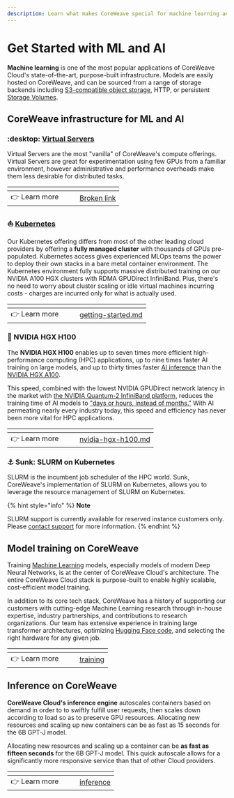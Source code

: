 ```yaml
---
description: Learn what makes CoreWeave special for machine learning and AI applications
---
```


# Get Started with ML and AI

**Machine learning** is one of the most popular applications of CoreWeave Cloud's state-of-the-art, purpose-built infrastructure. Models are easily hosted on CoreWeave, and can be sourced from a range of storage backends including [S3-compatible object storage](../storage/object-storage.md), HTTP, or persistent [Storage Volumes](../storage/storage/#storage-volumes).

## CoreWeave infrastructure for ML and AI

### :desktop: [**Virtual Servers**](../../virtual-servers/getting-started.md)

Virtual Servers are the most "vanilla" of CoreWeave's compute offerings. Virtual Servers are great for experimentation using few GPUs from a familiar environment, however administrative and performance overheads make them less desirable for distributed tasks.

<table data-view="cards"><thead><tr><th></th><th data-hidden></th><th data-hidden></th><th data-hidden data-card-target data-type="content-ref"></th></tr></thead><tbody><tr><td><span data-gb-custom-inline data-tag="emoji" data-code="1f449">👉</span> Learn more</td><td></td><td></td><td><a href="broken-reference">Broken link</a></td></tr></tbody></table>

### :sailboat: [**Kubernetes**](../coreweave-kubernetes/getting-started.md)

Our Kubernetes offering differs from most of the other leading cloud providers by offering a **fully managed cluster** with thousands of GPUs pre-populated. Kubernetes access gives experienced MLOps teams the power to deploy their own stacks in a bare metal container environment. The Kubernetes environment fully supports massive distributed training on our NVIDIA A100 HGX clusters with RDMA GPUDirect InfiniBand. Plus, there's no need to worry about cluster scaling or idle virtual machines incurring costs - charges are incurred only for what is actually used.

<table data-view="cards"><thead><tr><th></th><th data-hidden></th><th data-hidden></th><th data-hidden data-card-target data-type="content-ref"></th></tr></thead><tbody><tr><td><span data-gb-custom-inline data-tag="emoji" data-code="1f449">👉</span> Learn more</td><td></td><td></td><td><a href="../coreweave-kubernetes/getting-started.md">getting-started.md</a></td></tr></tbody></table>

### :muscle: NVIDIA HGX H100

The **NVIDIA HGX H100** enables up to seven times more efficient high-performance computing (HPC) applications, up to nine times faster AI training on large models, and up to thirty times faster [AI inference](broken-reference) than the [NVIDIA HGX A100](../../coreweave-kubernetes/node-types.md).

This speed, combined with the lowest NVIDIA GPUDirect network latency in the market with [the NVIDIA Quantum-2 InfiniBand platform](../coreweave-kubernetes/networking/hpc-interconnect.md), reduces the training time of AI models to ["days or hours, instead of months."](https://cts.businesswire.com/ct/CT?id=smartlink\&url=https%3A%2F%2Fwww.forbes.com%2Fsites%2Fmoorinsights%2F2022%2F09%2F14%2Fnvidias-new-h100-gpu-smashes-artificial-intelligence-benchmarking-records%2F%3Fsh%3D14bccacae728\&esheet=52960519\&newsitemid=20221107005057\&lan=en-US\&anchor=%26%238220%3Bdays+or+hours+instead+of+months.%26%238221%3B\&index=4\&md5=1aca6283a20b6bb79597814bc4574be4) With AI permeating nearly every industry today, this speed and efficiency has never been more vital for HPC applications.

<table data-view="cards"><thead><tr><th></th><th data-hidden></th><th data-hidden></th><th data-hidden data-card-target data-type="content-ref"></th></tr></thead><tbody><tr><td><span data-gb-custom-inline data-tag="emoji" data-code="1f449">👉</span> Learn more</td><td></td><td></td><td><a href="nvidia-hgx-h100.md">nvidia-hgx-h100.md</a></td></tr></tbody></table>

### :anchor: **Sunk: SLURM on Kubernetes**

SLURM is the incumbent job scheduler of the HPC world. Sunk, CoreWeave's implementation of SLURM on Kubernetes, allows you to leverage the resource management of SLURM on Kubernetes.

{% hint style="info" %}
**Note**

SLURM support is currently available for reserved instance customers only. Please [contact support](https://cloud.coreweave.com/contact) for more information.
{% endhint %}

## Model training on CoreWeave

Training [Machine Learning](broken-reference) models, especially models of modern Deep Neural Networks, is at the center of CoreWeave Cloud's architecture. The entire CoreWeave Cloud stack is purpose-built to enable highly scalable, cost-efficient model training.

In addition to its core tech stack, CoreWeave has a history of supporting our customers with cutting-edge Machine Learning research through in-house expertise, industry partnerships, and contributions to research organizations. Our team has extensive experience in training large transformer architectures, optimizing [Hugging Face code](https://huggingface.co/), and selecting the right hardware for any given job.

<table data-view="cards"><thead><tr><th></th><th data-hidden></th><th data-hidden></th><th data-hidden data-card-target data-type="content-ref"></th></tr></thead><tbody><tr><td><span data-gb-custom-inline data-tag="emoji" data-code="1f449">👉</span> Learn more</td><td></td><td></td><td><a href="training/">training</a></td></tr></tbody></table>

## Inference on CoreWeave

**CoreWeave Cloud's inference engine** autoscales containers based on demand in order to to swiftly fulfill user requests, then scales down according to load so as to preserve GPU resources. Allocating new resources and scaling up new containers can be as fast as 15 seconds for the 6B GPT-J model.

Allocating new resources and scaling up a container can be **as fast as fifteen seconds** for the 6B GPT-J model. This quick autoscale allows for a significantly more responsive service than that of other Cloud providers.

<table data-view="cards"><thead><tr><th></th><th data-hidden></th><th data-hidden></th><th data-hidden data-card-target data-type="content-ref"></th></tr></thead><tbody><tr><td><span data-gb-custom-inline data-tag="emoji" data-code="1f449">👉</span> Learn more</td><td></td><td></td><td><a href="inference/">inference</a></td></tr></tbody></table>
